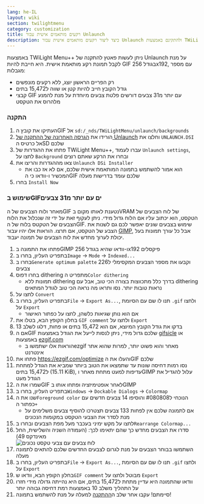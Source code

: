 ```yaml
---
lang: he-IL
layout: wiki
section: twilightmenu
category: customization
title: רקעים מותאמים אישית עבור Unlaunch
description: כיצד ליצור רקעים מותאמים אישית עבור Unlaunch ולהתקינם באמצעות TWiLight Menu++
---
```


באמצעות TWiLight Menu++ ניתן לעשות פאטץ להתקנה של Unlaunch על מנת לקבל תמונת רקע מותאמת אישית. היא חייבת להיות GIF בגודל 256x192, עם מספר מגבלות:
- רק הפריים הראשון יוצג, ללא רקעים מונפשים
- גודל הקובץ חייב להיות קטן או שווה ל15,472 בתים
- קבצי GIF עם יותר מ31 צבעים דורשים פלטת צבעים מיוחדת על מנת להמנע מלהרוס את הטקסט

### התקנה
1. העתיקו את קובץ הGIF אל `sd:/_nds/TWiLightMenu/unlaunch/backgrounds`
1. הורידו את [הגרסה האחרונה של ההתקנה של Unlaunch](https://problemkaputt.de/unlaunch.zip) וחלצו את `UNLAUNCH.DSI` אל כרטיס הSD שלכם
1. פתחו את ההגדרות של TWiLight Menu++, עברו לעמוד `Unlaunch settings`, לחצו על `Background` ובחרו את הרקע שאתם רוצים
1. צאו מההגדרות והריצו את `Unlaunch DSi Installer`
   - הוא אמור להשתמש בתמונה המותאמת אישית שלכם, אם לא אז כבו את המכשיר ו-וודאו כי הGIF שלכם עומד בדרישות מעלה
1. בחרו `Install Now`

### שימוש בGIFים עם יותר מ31 צבעים
מאחר ולוח הצבעים של הGIF נטענת לאותו מקום בVRAM של לוח הצבעים של הטקסט, הוא יכתוב עליו אם הלוח גדול מידי. ניתן לעקוף זאת על ידי זה שנכלול את הלוח הצבעים של הטקטס בלוח של הGIF. שימוש בצבעים שונים יאפשר לכם גם לשנות את הצבע של הטקסט, אם תרצו. הוראות אלו יהיו עבור [GIMP](https://gimp.org), אבל כל עורך תמונות בעל יכולת לערוך מחדש את לוח הצבעים של תמונה יעבוד.
1. פתחו את התמונה בGIMP ו-וודאו שהיא בגודל 256x192 פיקסלים
1. בתפריט העליון, בחרו ב`Image` -> `Mode` -> `Indexed...`
1. בחרו ב`Generate optimum palette` וקבעו את מספר הצבעים המקסימלי ל226 צבעים
1. בחרו דפוס dithering מתפריט ה`Color dithering`
   - תמונות ללא dithering בדרך כלל מתכווצות בצורה הכי טוב, אבל עם dithering נראות טובות יותר. נסו ותראו מה נראה הכי טוב לגודל המתאים
1. לחצו על `Convert`
1. בתפריט העליון, בחרו ב`File` -> `Export As...`, תנו לו שם עם הסיומת `.gif` ולחצו על `Export`
   - אם הוא נותן שגיאות כלשהן, לחצו על כפתור האישור
1. בחלון הקופץ הבא, בטלו את `GIF comment` ולחצו על `Export`
1. בדקו את גודל הקובץ המיוצא, אם הוא 15,472 בתים או פחות, דלגו לשלב 13
1. אם הGIF שלכם גדול מידי, ניתן לנסות לייעל את הגודל באמצעות [gifsicle](http://www.lcdf.org/gifsicle/) או באמצעות [ezgif.com](https://ezgif.com/optimize)
   - הוראות אלו ישתמשו בezgif מאחר והוא פשוט יותר, למרות שהוא אתר אינטרנט
1. פתחו את https://ezgif.com/optimize והעלו את הGIF שלכם
1. נסו רמות דחיסה שונות עד שתמצאו את הטוב ביותר שמביא את הגודל למתחת ל15,472 בתים (15.11 KiB), עדיפות למעט מתחת מאחר וGIMP עלול להגדיל את הגודל מעט
1. שמרו את הGIF לאחר אופטימיזציה ופתחו אותו בGIMP
1. בתפריט העליון, בחרו ב`Windows` -> `Dockable Dialogs` -> `Colormap`
1. שנו את ה`Foreground color` הנוכחי ל#080808 והוסיפו 14 צבעים חדשים עם כפתור ה`+`
    - אם לתמונה שלכם אין לפחות 133 צבעים תצטרכו להוסיף צבעים משלימים על מנת לסדר את הצבעי הטקסט במקומות הנכונים
1. לחצו על מקש ימיני בעכבר מעל מפת הצבעים ובחרו ב`Rearrange Colormap...`
1. סדרו את הצבעים מחדש כך שהם יתאימו לכך: (העמודה השניה והשלישית, החל מאינדקס 49)<br> ![לוח צבעים עם צבעי טקסט נכונים](https://cdn.discordapp.com/attachments/614278143527878658/770777177904906240/unlaunch-palette.png)
1. השתמשו בבוחר הצבעים על מנת לגרום לצבעים החדשים שלכם להתאים לתמונה מעלה
1. בתפריט העליון, בחרו ב`File` -> `Export As...`, תנו לו שם עם הסיומת `.gif` ולחצו על `Export`
1. בחלון הקופץ הבא, וודאו ש`GIF comment` מבוטל ולחצו על `Export`
1. וודאו שהתמונה היא עדיין מתחת ל15,472 בתים, אם היא נהייתה גדולה מידי חזרו על התהליך משלב 10 באמצעות רמת דחיסה גבוהה יותר
1. סיימתם! עקבו אחר שלב ה[ההתקנה](#installing) למעלה על מנת להשתמש בתמונה!
